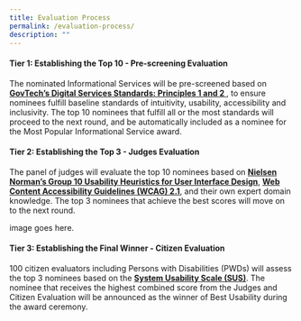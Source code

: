 ```yaml
---
title: Evaluation Process
permalink: /evaluation-process/
description: ""
---
```

<style type="text/css">
.content h4 {
    color: #B41E8E;
}
</style>
<div class="row">
  <div class="col is-8">
    <h4>Tier 1: Establishing the Top 10 - Pre-screening Evaluation</h4>
    <p>The nominated Informational Services will be pre-screened based on <a target="_blank" href="https://www.tech.gov.sg/files/digital-transformation/DSS%20for%20Public%202020.pdf"><strong>GovTech’s Digital Services Standards: Principles 1 and 2 </strong></a>, to ensure nominees fulfill baseline standards of intuitivity, usability, accessibility and inclusivity. The top 10 nominees that fulfill all or the most standards will proceed to the next round, and be automatically included as a nominee for the Most Popular Informational Service award.</p>
    <h4>Tier 2: Establishing the Top 3 - Judges Evaluation</h4>
    <p>The panel of judges will evaluate the top 10 nominees based on <a aria-label="Link to read more about NNg's Group 10 Usability Heuristics" target="_blank" href="https://www.nngroup.com/articles/ten-usability-heuristics/"><strong>Nielsen Norman’s Group 10 Usability Heuristics for User Interface Design</strong></a>, <a aria-label="Link to read more on WCAG 2.1 guidelines" target="_blank" href="https://www.w3.org/TR/WCAG21/"><strong>Web Content Accessibility Guidelines (WCAG) 2.1</strong></a>, and their own expert domain knowledge. The top 3 nominees that achieve the best scores will move on to the next round.</p>
    <div class="row">
      <!--<div class="col is-full"><a class="bp-button is-primary is-medium" href="/judges/" aria-label="View the panel of judges">View the panel of judges</a></div>//-->
    </div>
  </div>
  <div class="col is-4">image goes here.</div>
</div>
<div class="row">
  <div class="col is-12">
    <h4>Tier 3: Establishing the Final Winner - Citizen Evaluation</h4>
    <p>100 citizen evaluators including Persons with Disabilities (PWDs) will assess the top 3 nominees based on the <a aria-label="Link to find out more about System Usability Scale" target="_blank" href="https://www.nngroup.com/videos/system-usability-scale/"><strong>System Usability Scale (SUS)</strong></a>. The nominee that receives the highest combined score from the Judges and Citizen Evaluation will be announced as the winner of Best Usability during the award ceremony.</p>
  </div>
</div>